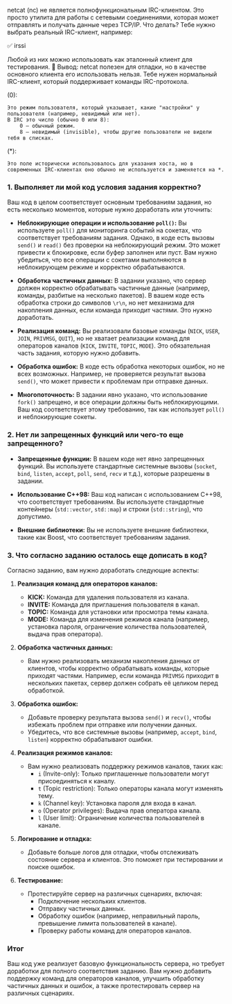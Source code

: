 netcat (nc) не является полнофункциональным IRC-клиентом. Это просто утилита для работы с сетевыми соединениями, которая может отправлять и получать данные через TCP/IP.
Что делать?
Тебе нужно выбрать реальный IRC-клиент, например:

✅ irssi


Любой из них можно использовать как эталонный клиент для тестирования.
🔹 Вывод: netcat полезен для отладки, но в качестве основного клиента его использовать нельзя. Тебе нужен нормальный IRC-клиент, который поддерживает команды IRC-протокола.


<mode> (0):

    Это режим пользователя, который указывает, какие "настройки" у пользователя (например, невидимый или нет).
    В IRC это число (обычно 0 или 8):
        0 — обычный режим.
        8 — невидимый (invisible), чтобы другие пользователи не видели тебя в списках.

<unused> (*):

    Это поле исторически использовалось для указания хоста, но в современных IRC-клиентах оно обычно не используется и заменяется на *.



### 1. **Выполняет ли мой код условия задания корректно?**

Ваш код в целом соответствует основным требованиям задания, но есть несколько моментов, которые нужно доработать или уточнить:

- **Неблокирующие операции и использование `poll()`:** Вы используете `poll()` для мониторинга событий на сокетах, что соответствует требованиям задания. Однако, в коде есть вызовы `send()` и `read()` без проверки на неблокирующий режим. Это может привести к блокировке, если буфер заполнен или пуст. Вам нужно убедиться, что все операции с сокетами выполняются в неблокирующем режиме и корректно обрабатываются.

- **Обработка частичных данных:** В задании указано, что сервер должен корректно обрабатывать частичные данные (например, команды, разбитые на несколько пакетов). В вашем коде есть обработка строки до символов `\r\n`, но нет механизма для накопления данных, если команда приходит частями. Это нужно доработать.

- **Реализация команд:** Вы реализовали базовые команды (`NICK`, `USER`, `JOIN`, `PRIVMSG`, `QUIT`), но не хватает реализации команд для операторов каналов (`KICK`, `INVITE`, `TOPIC`, `MODE`). Это обязательная часть задания, которую нужно добавить.

- **Обработка ошибок:** В коде есть обработка некоторых ошибок, но не всех возможных. Например, не проверяется результат вызова `send()`, что может привести к проблемам при отправке данных.

- **Многопоточность:** В задании явно указано, что использование `fork()` запрещено, и все операции должны быть неблокирующими. Ваш код соответствует этому требованию, так как использует `poll()` и неблокирующие сокеты.

### 2. **Нет ли запрещенных функций или чего-то еще запрещенного?**

- **Запрещенные функции:** В вашем коде нет явно запрещенных функций. Вы используете стандартные системные вызовы (`socket`, `bind`, `listen`, `accept`, `poll`, `send`, `recv` и т.д.), которые разрешены в задании.

- **Использование C++98:** Ваш код написан с использованием C++98, что соответствует требованиям. Вы используете стандартные контейнеры (`std::vector`, `std::map`) и строки (`std::string`), что допустимо.

- **Внешние библиотеки:** Вы не используете внешние библиотеки, такие как Boost, что соответствует требованиям задания.

### 3. **Что согласно заданию осталось еще дописать в код?**

Согласно заданию, вам нужно доработать следующие аспекты:

1. **Реализация команд для операторов каналов:**
   - **KICK:** Команда для удаления пользователя из канала.
   - **INVITE:** Команда для приглашения пользователя в канал.
   - **TOPIC:** Команда для установки или просмотра темы канала.
   - **MODE:** Команда для изменения режимов канала (например, установка пароля, ограничение количества пользователей, выдача прав оператора).

2. **Обработка частичных данных:**
   - Вам нужно реализовать механизм накопления данных от клиентов, чтобы корректно обрабатывать команды, которые приходят частями. Например, если команда `PRIVMSG` приходит в нескольких пакетах, сервер должен собрать её целиком перед обработкой.

3. **Обработка ошибок:**
   - Добавьте проверку результата вызова `send()` и `recv()`, чтобы избежать проблем при отправке или получении данных.
   - Убедитесь, что все системные вызовы (например, `accept`, `bind`, `listen`) корректно обрабатывают ошибки.

4. **Реализация режимов каналов:**
   - Вам нужно реализовать поддержку режимов каналов, таких как:
     - `i` (Invite-only): Только приглашенные пользователи могут присоединяться к каналу.
     - `t` (Topic restriction): Только операторы канала могут изменять тему.
     - `k` (Channel key): Установка пароля для входа в канал.
     - `o` (Operator privileges): Выдача прав оператора канала.
     - `l` (User limit): Ограничение количества пользователей в канале.

5. **Логирование и отладка:**
   - Добавьте больше логов для отладки, чтобы отслеживать состояние сервера и клиентов. Это поможет при тестировании и поиске ошибок.

6. **Тестирование:**
   - Протестируйте сервер на различных сценариях, включая:
     - Подключение нескольких клиентов.
     - Отправку частичных данных.
     - Обработку ошибок (например, неправильный пароль, превышение лимита пользователей в канале).
     - Проверку работы команд для операторов каналов.

### Итог

Ваш код уже реализует базовую функциональность сервера, но требует доработки для полного соответствия заданию. Вам нужно добавить поддержку команд для операторов каналов, улучшить обработку частичных данных и ошибок, а также протестировать сервер на различных сценариях.
